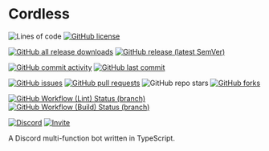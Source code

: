 # Cordless

![Lines of code](https://img.shields.io/tokei/lines/github/GGORG0/cordless_bot?label=lines%20of%20code&style=for-the-badge)
[![GitHub license](https://img.shields.io/github/license/GGORG0/cordless_bot?style=for-the-badge)](https://github.com/GGORG0/cordless_bot/blob/master/LICENSE)

[![GitHub all release downloads](https://img.shields.io/github/downloads/GGORG0/cordless_bot/total?style=for-the-badge)](https://github.com/GGORG0/cordless_bot/releases/latest)
[![GitHub release (latest SemVer)](https://img.shields.io/github/v/release/GGORG0/cordless_bot?style=for-the-badge)](https://github.com/GGORG0/cordless_bot/releases/latest)

[![GitHub commit activity](https://img.shields.io/github/commit-activity/m/GGORG0/cordless_bot?style=for-the-badge)](https://github.com/GGORG0/cordless_bot/commits/master)
[![GitHub last commit](https://img.shields.io/github/last-commit/GGORG0/cordless_bot?style=for-the-badge)](https://github.com/GGORG0/cordless_bot/commit/master)

[![GitHub issues](https://img.shields.io/github/issues/GGORG0/cordless_bot?style=for-the-badge)](https://github.com/GGORG0/cordless_bot/issues)
[![GitHub pull requests](https://img.shields.io/github/issues-pr/GGORG0/cordless_bot?style=for-the-badge)](https://github.com/GGORG0/cordless_bot/pulls)
![GitHub repo stars](https://img.shields.io/github/stars/GGORG0/cordless_bot?style=for-the-badge)
[![GitHub forks](https://img.shields.io/github/forks/GGORG0/cordless_bot?style=for-the-badge)](https://github.com/GGORG0/cordless_bot/network/members)

[![GitHub Workflow (Lint) Status (branch)](https://img.shields.io/github/workflow/status/GGORG0/cordless_bot/Lint/master?label=Lint&style=for-the-badge)](https://github.com/GGORG0/cordless_bot/actions/workflows/lint.yml)
[![GitHub Workflow (Build) Status (branch)](https://img.shields.io/github/workflow/status/GGORG0/cordless_bot/Build/master?label=Build&style=for-the-badge)](https://github.com/GGORG0/cordless_bot/actions/workflows/build.yml)

[![Discord](https://img.shields.io/discord/949409250285846528?label=Support%20server&style=for-the-badge&logo=discord)](https://l.ggorg.tk/cordless-server)
[![Invite](https://img.shields.io/static/v1?label=Invite&message=to%20your%20server&color=brightgreen&style=for-the-badge&logo=discord)](https://l.ggorg.tk/cordless)

A Discord multi-function bot written in TypeScript.
